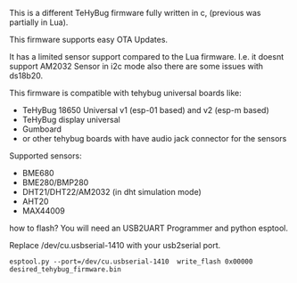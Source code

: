 This is a different TeHyBug firmware fully written in c, (previous was partially in Lua).

This firmware supports easy OTA Updates.

It has a limited sensor support compared to the Lua firmware.
I.e. it doesnt support AM2032 Sensor in i2c mode also there are some issues with ds18b20.

This firmware is compatible with tehybug universal boards like:
* TeHyBug 18650 Universal v1 (esp-01 based) and v2 (esp-m based)
* TeHyBug display universal
* Gumboard 
* or other tehybug boards with have audio jack connector for the sensors


Supported sensors:
* BME680
* BME280/BMP280
* DHT21/DHT22/AM2032 (in dht simulation mode)
* AHT20
* MAX44009

how to flash?
You will need an USB2UART Programmer and python esptool.

Replace /dev/cu.usbserial-1410 with your usb2serial port.

```esptool.py --port=/dev/cu.usbserial-1410  write_flash 0x00000 desired_tehybug_firmware.bin```
